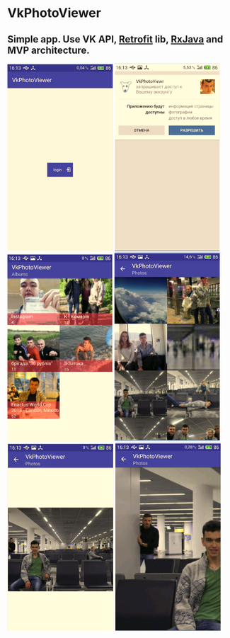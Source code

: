 # VkPhotoViewer

## Simple app. Use VK API, [Retrofit] lib, [RxJava] and MVP architecture.

<img src="/art/ns1.png">
<img src="/art/ns2.png">
<img src="/art/ns3.png">
<img src="/art/ns4.png">
<img src="/art/ns5.png">
<img src="/art/ns6.png">

[Retrofit]: http://square.github.io/retrofit/
[RxJava]:https://github.com/ReactiveX/RxJava
